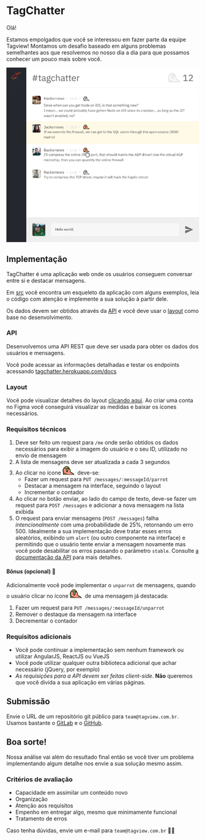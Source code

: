 # TagChatter

Olá!

Estamos empolgados que você se interessou em fazer parte da equipe Tagview! Montamos um desafio baseado em alguns problemas semelhantes aos que resolvemos no nosso dia a dia para que possamos conhecer um pouco mais sobre você.

![Preview](preview.png)

## Implementação
TagChatter é uma aplicação web onde os usuários conseguem conversar entre si e destacar mensagens.

Em [src](src) você encontra um esqueleto da aplicação com alguns exemplos, leia o código com atenção e implemente a sua solução à partir dele.

Os dados devem ser obtidos através da [API](#api) e você deve usar o [layout](#layout) como base no desenvolvimento.

### API
Desenvolvemos uma API REST que deve ser usada para obter os dados dos usuários e mensagens.

Você pode acessar as informações detalhadas e testar os endpoints acessando [tagchatter.herokuapp.com/docs](https://tagchatter.herokuapp.com/docs/)

### Layout
Você pode visualizar detalhes do layout [clicando aqui](https://www.figma.com/file/Zhyvatv2GVFm4UcKQlRE4Szs/tagchatter?node-id=0%3A1). Ao criar uma conta no Figma você conseguirá visualizar as medidas e baixar os ícones necessários.

### Requisitos técnicos
1. Deve ser feito um request para `/me` onde serão obtidos os dados necessários para exibir a imagem do usuário e o seu ID, utilizado no envio de mensagem
2. A lista de mensagens deve ser atualizada a cada 3 segundos
3. Ao clicar no ícone ![papagaio](parrot.gif) deve-se:
   - Fazer um request para `PUT /messages/:messageId/parrot`
   - Destacar a mensagem na interface, seguindo o layout
   - Incrementar o contador
4. Ao clicar no botão enviar, ao lado do campo de texto, deve-se fazer um request para `POST /messages` e adicionar a nova mensagem na lista exibida
5. O request para enviar mensagens (`POST /messages`) falha *intencionalmente* com uma probabilidade de 25%, retornando um erro 500. Idealmente a sua implementação deve tratar esses erros aleatórios, exibindo um `alert` (ou outro componente na interface) e permitindo que o usuário tente enviar a mensagem novamente mas você pode desabilitar os erros passando o parâmetro `stable`. Consulte [a documentação da API](https://tagchatter.herokuapp.com/docs/#/message/post__messages) para mais detalhes.

#### Bônus (opcional) :star2:
Adicionalmente você pode implementar o `unparrot` de mensagens, quando o usuário clicar no ícone ![papagaio](parrot.gif) de uma mensagem já destacada:
1. Fazer um request para `PUT /messages/:messageId/unparrot`
2. Remover o destaque da mensagem na interface
3. Decrementar o contador

### Requisitos adicionais
- Você pode continuar a implementação sem nenhum framework ou utilizar AngularJS, ReactJS ou VueJS
- Você pode utilizar qualquer outra biblioteca adicional que achar necessário (jQuery, por exemplo)
- *As requisições para a API devem ser feitas client-side*. **Não** queremos que você divida a sua aplicação em várias páginas.

## Submissão
Envie o URL de um repositório git público para `team@tagview.com.br`. Usamos bastante o [GitLab](https://gitlab.com) e o [GitHub](https://github.com).

## Boa sorte!
Nossa análise vai além do resultado final então se você tiver um problema implementando algum detalhe nos envie a sua solução mesmo assim.

### Critérios de avaliação
- Capacidade em assimilar um conteúdo novo
- Organização
- Atenção aos requisitos
- Empenho em entregar algo, mesmo que minimamente funcional
- Tratamento de erros

Caso tenha dúvidas, envie um e-mail para `team@tagview.com.br` :man_technologist:
